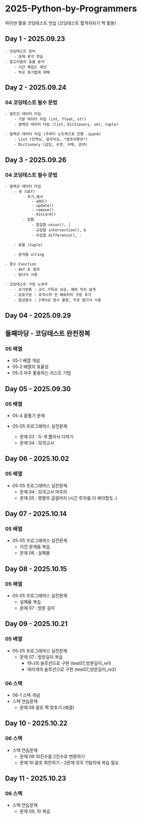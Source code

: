 # 2025-Python-by-Programmers
파이썬 활용 코딩테스트 연습 (코딩테스트 합격자되기 책 활용)

## Day 1 - 2025.09.23
    - 코딩테스트 준비
        - 문제 분석 연습
    - 알고리즘의 효율 분석
        - 시간 복잡도 계산
        - 빅오 표기법에 대해

## Day 2 - 2025.09.24
### 04 코딩테스트 필수 문법
    - 빌트인 데이터 타입
        - 기본 데이터 타입 (int, float, str)
        - 컬렉션 데이터 타입 (list, Dictionary, set, tuple)

    - 컬렉션 데이터 타입 (주피터 노트북으로 진행 .ipynb)
        - List (인덱싱, 슬라이싱, *컴프리헨션*)
        - Dictionary (삽입, 수정, 삭제, 검색)


## Day 3 - 2025.09.26
### 04 코딩테스트 필수 문법
    - 컬렉션 데이터 타입
        - 셋 (SET)
            - 추가,제거
                - add()
                - update()
                - remove()
                - discard()
            - 집합
                - 합집합 union(), |
                - 교집합 intersection(), &
                - 차집합 difference(), -

        - 튜플 (tuple)

        - 문자열 string

    - 함수 Function
        - def 로 정의
        - 람다식 사용

    - 코딩테스트 구현 노하우
        - 조기반환 : 코드 가독성 상승, 예외 처리 쉽게
        - 보호구문 : 로직시작 전 예외처리 구문 추가
        - 합성함수 : 2개이상 함수 활용, 주로 람다식 사용


## Day 04 - 2025.09.29
## 둘째마당 - 코딩테스트 완전정복
### 05 배열
- 05-1 배열 개념
- 05-2 배열의 효율성
- 05-3 자주 활용하는 리스트 기법


## Day 05 - 2025.09.30
### 05 배열
- 05-4 몸풀기 문제

- 05-05 프로그래머스 실전문제
    - 문제 03 : 두 개 뽑아서 더하기
    - 문제 04 : 모의고사

## Day 06 - 2025.10.02
### 05 배열

- 05-05 프로그래머스 실전문제
    - 문제 04 : 모의고사 마무리
    - 문제 05 : 행렬의 곱셈까지 (시간 투자를 더 해야할듯..)

## Day 07 - 2025.10.14
### 05 배열

- 05-05 프로그래머스 실전문제
    - 이전 문제들 복습
    - 문제 06 : 실패율

## Day 08 - 2025.10.15
### 05 배열

- 05-05 프로그래머스 실전문제
    - 실패율 복습
    - 문제 07 : 방문 길이

## Day 09 - 2025.10.21
### 05 배열

- 05-05 프로그래머스 실전문제
    - 문제 07 : 방문길이 복습
        - 하나의 솔루션으로 구현 (test07_방문길이_re1)
        - 여러개의 솔루션으로 구현 (test07_방문길이_re2)

### 06 스택

- 06-1 스택 개념
- 스택 연습문제
    - 문제 08 괄호 짝 맞추기 (해결)

## Day 10 - 2025.10.22
### 06 스택

- 스택 연습문제
    - 문제 09 10진수를 2진수로 변환하기
    - 문제 10 괄호 회전하기 - 2문제 모두 11일차에 복습 필요

## Day 11 - 2025.10.23
### 06 스택

- 스택 연습문제 
    - 문제 09, 10 복습






